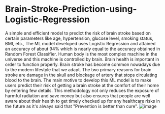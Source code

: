 # Brain-Stroke-Prediction-using-Logistic-Regression
A simple and efficient model to predict the risk of brain stroke based on certain parameters like age, hypertension, glucose level, smoking status, BMI, etc.,
The ML model developed uses Logistic Regression and attained an accuracy of about 94% which is nearly equal to the accuracy obtained in Random Forest Classifier.
Human body is the most complex machine in the universe and this machine is controlled by brain. Brain health is important in order to function properly. Brain stroke has become common nowadays due to the modern lifestyle that we adapt. The two primary reasons for brain stroke are damage in the skull and blockage of artery that stops circulating blood to the brain.
The main motive to develop this ML model is to make users predict their risk of getting a brain stroke at the comfort of their home by entering few details. This methodology not only reduces the exposure of harmful radiation and save money but also ensures that people are well aware about their health to get timely checked up for any healthcare risks in the future as it's always said that "Prevention is better than cure".
![image](https://github.com/user-attachments/assets/d4d64e12-a07b-4e9c-b4a6-208938442072)
